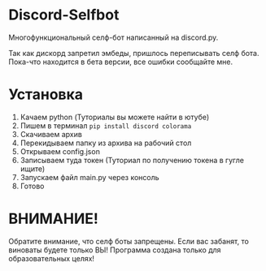# Discord-Selfbot
Многофункциональный селф-бот написанный на discord.py.

Так как дискорд запретил эмбеды, пришлось переписывать селф бота. Пока-что находится в бета версии, все ошибки сообщайте мне.

# Установка
1. Качаем python (Туториалы вы можете найти в ютубе)
2. Пишем в терминал `pip install discord colorama`
3. Скачиваем архив
4. Перекидываем папку из архива на рабочий стол
5. Открываем config.json
6. Записываем туда токен (Туториал по получению токена в гугле ищите)
7. Запускаем файл main.py через консоль
8. Готово

# ВНИМАНИЕ!
Обратите внимание, что селф боты запрещены. Если вас забанят, то виноваты будете только ВЫ!
Программа создана только для образовательных целях!
